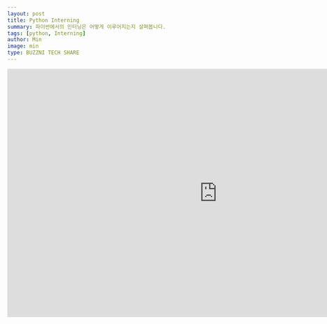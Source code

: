 ```yaml
---
layout: post
title: Python Interning
summary: 파이썬에서의 인터닝은 어떻게 이루어지는지 살펴봅니다.
tags: [python, Interning]
author: Min
image: min
type: BUZZNI TECH SHARE
---
```



<iframe src="https://docs.google.com/presentation/d/1wYr9uZE01C0awy2gygwSnnAcBBsZSy8K_KS1AD4ubiQ/embed?start=false&loop=false&delayms=5000" frameborder="0" width="960" height="569" allowfullscreen="true" mozallowfullscreen="true" webkitallowfullscreen="true"></iframe>